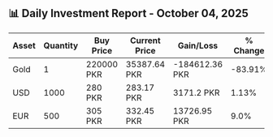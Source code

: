 ## 📊 Daily Investment Report - October 04, 2025

| Asset | Quantity | Buy Price | Current Price | Gain/Loss | % Change |
|-------|----------|-----------|----------------|------------|----------|
| Gold | 1 | 220000 PKR | 35387.64 PKR | -184612.36 PKR | -83.91% |
| USD | 1000 | 280 PKR | 283.17 PKR | 3171.2 PKR | 1.13% |
| EUR | 500 | 305 PKR | 332.45 PKR | 13726.95 PKR | 9.0% |

